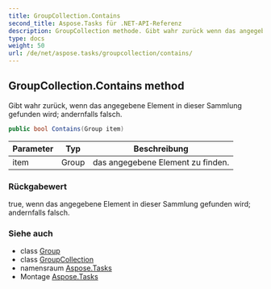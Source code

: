 ```yaml
---
title: GroupCollection.Contains
second_title: Aspose.Tasks für .NET-API-Referenz
description: GroupCollection methode. Gibt wahr zurück wenn das angegebene Element in dieser Sammlung gefunden wird andernfalls falsch.
type: docs
weight: 50
url: /de/net/aspose.tasks/groupcollection/contains/
---
```

## GroupCollection.Contains method

Gibt wahr zurück, wenn das angegebene Element in dieser Sammlung gefunden wird; andernfalls falsch.

```csharp
public bool Contains(Group item)
```

| Parameter | Typ | Beschreibung |
| --- | --- | --- |
| item | Group | das angegebene Element zu finden. |

### Rückgabewert

true, wenn das angegebene Element in dieser Sammlung gefunden wird; andernfalls falsch.

### Siehe auch

* class [Group](../../group/)
* class [GroupCollection](../)
* namensraum [Aspose.Tasks](../../groupcollection/)
* Montage [Aspose.Tasks](../../../)


